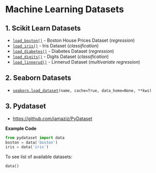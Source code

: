 # Machine Learning Datasets

## 1. Scikit Learn Datasets

- [`load_boston()`](http://scikit-learn.org/stable/modules/generated/sklearn.datasets.load_boston.html#sklearn.datasets.load_boston) - Boston House Prices Dataset (*regression*)
- [`load_iris()`](http://scikit-learn.org/stable/modules/generated/sklearn.datasets.load_iris.html#sklearn.datasets.load_iris) - Iris Dataset (*classification*)
- [`load_diabetes()`](http://scikit-learn.org/stable/modules/generated/sklearn.datasets.load_diabetes.html#sklearn.datasets.load_diabetes) - Diabetes Dataset (*regression*)
- [`load_digits()`](http://scikit-learn.org/stable/modules/generated/sklearn.datasets.load_digits.html#sklearn.datasets.load_digits) - Digits Dataset (*classification*)
- [`load_linnerud()`](http://scikit-learn.org/stable/modules/generated/sklearn.datasets.load_linnerud.html#sklearn.datasets.load_linnerud) - Linnerud Dataset (*multivariate regression*)

## 2. Seaborn Datasets

- [`seaborn.load_dataset`](https://seaborn.pydata.org/generated/seaborn.load_dataset.html)`(name, cache=True, data_home=None, **kws)`


## 3. Pydataset

- https://github.com/iamaziz/PyDataset

**Example Code**

```python
from pydataset import data
boston = data('boston')
iris = data('iris')
```

To see list of available datasets:

```python
data()
```